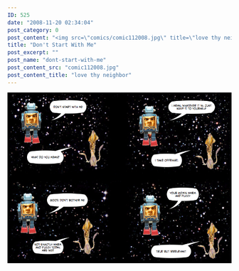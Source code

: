 ```yaml
---
ID: 525
date: "2008-11-20 02:34:04"
post_category: 0
post_content: "<img src=\"comics/comic112008.jpg\" title=\"love thy neighbor\" />"
title: "Don't Start With Me"
post_excerpt: ""
post_name: "dont-start-with-me"
post_content_src: "comic112008.jpg"
post_content_title: "love thy neighbor"
---
```



[![love thy neighbor](/comics-hi-res/comic112008.jpg)](/comics-hi-res/comic112008.jpg)
